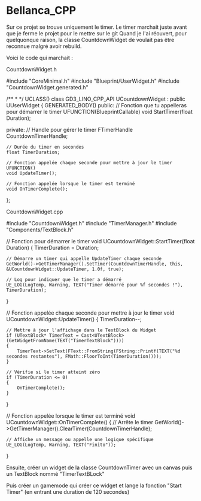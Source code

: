 # Bellanca_CPP

Sur ce projet se trouve uniquement le timer.
Le timer marchait juste avant que je ferme le projet pour le mettre sur le git
Quand je l'ai réouvert, pour quelquonque raison, la classe CountdownWidget de voulait pas être reconnue malgré avoir rebuild.

Voici le code qui marchait :

CountdownWidget.h

#include "CoreMinimal.h"
#include "Blueprint/UserWidget.h"
#include "CountdownWidget.generated.h"

/**
 * 
 */
UCLASS()
class GD3_LINO_CPP_API UCountdownWidget : public UUserWidget
{
	GENERATED_BODY()
public:
	// Fonction que tu appelleras pour démarrer le timer
	UFUNCTION(BlueprintCallable)
	void StartTimer(float Duration);

private:
	// Handle pour gérer le timer
	FTimerHandle CountdownTimerHandle;

	// Durée du timer en secondes
	float TimerDuration;

	// Fonction appelée chaque seconde pour mettre à jour le timer
	UFUNCTION()
	void UpdateTimer();

	// Fonction appelée lorsque le timer est terminé
	void OnTimerComplete();
};



CountdownWidget.cpp

#include "CountdownWidget.h"
#include "TimerManager.h"
#include "Components/TextBlock.h"

// Fonction pour démarrer le timer
void UCountdownWidget::StartTimer(float Duration)
{
	TimerDuration = Duration;

	// Démarre un timer qui appelle UpdateTimer chaque seconde
	GetWorld()->GetTimerManager().SetTimer(CountdownTimerHandle, this, &UCountdownWidget::UpdateTimer, 1.0f, true);

	// Log pour indiquer que le timer a démarré
	UE_LOG(LogTemp, Warning, TEXT("Timer démarré pour %f secondes !"), TimerDuration);
}

// Fonction appelée chaque seconde pour mettre à jour le timer
void UCountdownWidget::UpdateTimer()
{
	TimerDuration--;

	// Mettre à jour l'affichage dans le TextBlock du Widget
	if (UTextBlock* TimerText = Cast<UTextBlock>(GetWidgetFromName(TEXT("TimerTextBlock"))))
	{
		TimerText->SetText(FText::FromString(FString::Printf(TEXT("%d secondes restantes"), FMath::FloorToInt(TimerDuration))));
	}

	// Vérifie si le timer atteint zéro
	if (TimerDuration <= 0)
	{
		OnTimerComplete();
	}
}

// Fonction appelée lorsque le timer est terminé
void UCountdownWidget::OnTimerComplete()
{
	// Arrête le timer
	GetWorld()->GetTimerManager().ClearTimer(CountdownTimerHandle);

	// Affiche un message ou appelle une logique spécifique
	UE_LOG(LogTemp, Warning, TEXT("Finito"));
}


Ensuite, créer un widget de la classe CountdownTimer avec un canvas puis un TextBlock nommé "TimerTextBLock"

Puis créer un gamemode qui créer ce widget et lange la fonction "Start Timer" (en entrant une duration de 120 secondes)

